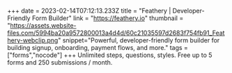 +++
date = 2023-02-14T07:12:13.233Z
title = "Feathery | Developer-Friendly Form Builder"
link = "https://feathery.io"
thumbnail = "https://assets.website-files.com/5994ba20a9572800013a4d4d/60c21035597d2683f754fb91_Feathery-webclip.png"
snippet="Powerful, developer-friendly form builder for building signup, onboarding, payment flows, and more."
tags = ["forms","nocode"]
+++
Unlimited steps, questions, styles. Free up to 5 forms and 250 submissions / month.
